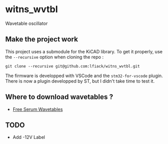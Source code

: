 # witns_wvtbl
Wavetable oscillator

## Make the project work
This project uses a submodule for the KiCAD library. To get it properly, use the `--recursive` option when cloning the repo :
```
git clone --recursive git@github.com:lfiack/witns_wvtbl.git
```

The firmware is developped with VSCode and the `stm32-for-vscode` plugin. There is now a plugin developped by ST, but I didn't take time to test it.

## Where to download wavetables ?
* [Free Serum Wavetables](https://www.antidoteaudio.com/free-serum-wavetables)

## TODO
* Add -12V Label
